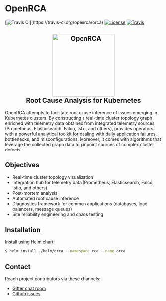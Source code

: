 # OpenRCA

[![Travis CI](https://img.shields.io/travis/openrca/orca.svg:)](https://travis-ci.org/openrca/orca)
[![License](https://img.shields.io/github/license/openrca/orca)](https://github.com/openrca/orca)
[![Travis](https://img.shields.io/gitter/room/openrca/community)](https://gitter.im/openrca/community)

<h2 align="center">
    <img src="docs/images/orca-logo.png" alt="OpenRCA" height="200px">
    <br>
    Root Cause Analysis for Kubernetes
</h2>

OpenRCA attempts to facilitate root cause inference of issues emerging in Kubernetes clusters. By
constructing a real-time cluster topology graph enriched with telemetry data obtained from
integrated telemetry sources (Prometheus, Elasticsearch, Falco, Istio, and others), provides
operators with a powerful analytical toolkit for dealing with daily application failures,
bottlenecks, and misconfigurations. Moreover, it comes with algorithms that leverage the collected
graph data to pinpoint sources of complex cluster defects.

## Objectives

- Real-time cluster topology visualization
- Integration hub for telemetry data (Prometheus, Elasticsearch,
  Falco, Istio, and others)
- Post-mortem analysis
- Automated root cause inference
- Diagnostics framework for common applications (databases, load
  balancers, message queues)
- Site reliability engineering and chaos testing

## Installation

Install using Helm chart:

```bash
$ helm install ./helm/orca --namespace rca --name orca
```

## Contact

Reach project contributors via these channels:

-   [Gitter chat room](https://gitter.im/openrca/community)
-   [Github issues](https://github.com/openrca/orca/issues)
